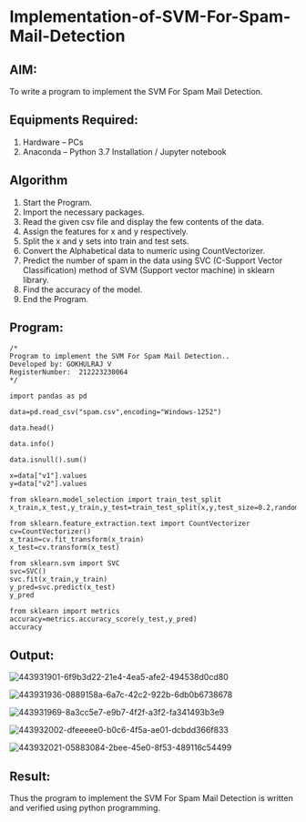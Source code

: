 # Implementation-of-SVM-For-Spam-Mail-Detection

## AIM:
To write a program to implement the SVM For Spam Mail Detection.

## Equipments Required:
1. Hardware – PCs
2. Anaconda – Python 3.7 Installation / Jupyter notebook

## Algorithm
1. Start the Program.
2. Import the necessary packages.
3. Read the given csv file and display the few contents of the data.
4. Assign the features for x and y respectively.
5. Split the x and y sets into train and test sets.
6. Convert the Alphabetical data to numeric using CountVectorizer.
7. Predict the number of spam in the data using SVC (C-Support Vector Classification) method of SVM (Support vector machine) in sklearn library.
8. Find the accuracy of the model.
9. End the Program.


## Program:
```
/*
Program to implement the SVM For Spam Mail Detection..
Developed by: GOKHULRAJ V
RegisterNumber:  212223230064
*/
```
```
import pandas as pd

data=pd.read_csv("spam.csv",encoding="Windows-1252")

data.head()

data.info()

data.isnull().sum()

x=data["v1"].values
y=data["v2"].values

from sklearn.model_selection import train_test_split
x_train,x_test,y_train,y_test=train_test_split(x,y,test_size=0.2,random_state=0)

from sklearn.feature_extraction.text import CountVectorizer
cv=CountVectorizer()
x_train=cv.fit_transform(x_train)
x_test=cv.transform(x_test)

from sklearn.svm import SVC
svc=SVC()
svc.fit(x_train,y_train)
y_pred=svc.predict(x_test)
y_pred

from sklearn import metrics
accuracy=metrics.accuracy_score(y_test,y_pred)
accuracy
```


## Output:
![443931901-6f9b3d22-21e4-4ea5-afe2-494538d0cd80](https://github.com/user-attachments/assets/391d20dd-35eb-496f-ae9f-955fb06a4a2c)

![443931936-0889158a-6a7c-42c2-922b-6db0b6738678](https://github.com/user-attachments/assets/f9986560-6b08-4dd1-9f8a-afb9bdea3acc)

![443931969-8a3cc5e7-e9b7-4f2f-a3f2-fa341493b3e9](https://github.com/user-attachments/assets/c867d3ae-602b-4ed6-9611-6af804adbf48)

![443932002-dfeeeee0-b0c6-4f5a-ae01-dcbdd366f833](https://github.com/user-attachments/assets/1faf129a-a34e-4972-9063-53805dbb1ff6)

![443932021-05883084-2bee-45e0-8f53-489116c54499](https://github.com/user-attachments/assets/ffaa37bf-f63d-44db-8771-6f8d4e6b4827)

## Result:
Thus the program to implement the SVM For Spam Mail Detection is written and verified using python programming.
